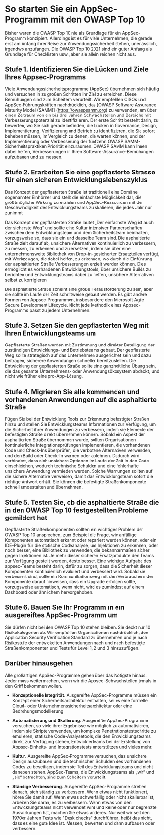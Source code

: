 # So starten Sie ein AppSec-Programm mit den OWASP Top 10

Bisher waren die OWASP Top 10 nie als Grundlage für ein AppSec-Programm konzipiert. Allerdings ist es für viele Unternehmen, die gerade erst am Anfang ihrer Reise zur Anwendungssicherheit stehen, unerlässlich, irgendwo anzufangen.
Die OWASP Top 10 2021 sind ein guter Anfang als Grundlage für Checklisten usw., aber sie allein reichen nicht aus.

## Stufe 1. Identifizieren Sie die Lücken und Ziele Ihres Appsec-Programms

Viele Anwendungssicherheitsprogramme (AppSec) übernehmen sich häufig und versuchen in zu großen Schritten ihr Ziel zu erreichen. Diese Bemühungen sind zum Scheitern verurteilt. Wir empfehlen CISOs und AppSec-Führungskräften nachdrücklich, das [OWASP Software Assurance Maturity Model (SAMM)] (https://owaspsamm.org) zu verwenden, um über einen Zeitraum von ein bis drei Jahren Schwachstellen und Bereiche mit Verbesserungspotenzial zu identifizieren. Der erste Schritt besteht darin, zu bewerten, wo Sie sich gerade befinden, die Lücken in Governance, Design, Implementierung, Verifizierung und Betrieb zu identifizieren, die Sie sofort beheben müssen, im Vergleich zu denen, die warten können, und der Implementierung oder Verbesserung der fünfzehn OWASP SAMM-Sicherheitspraktiken Priorität einzuräumen. OWASP SAMM kann Ihnen dabei helfen, Verbesserungen in Ihren Software-Assurance-Bemühungen aufzubauen und zu messen.

## Stufe 2. Erarbeiten Sie eine gepflasterte Strasse für einen sicheren Entwicklungslebenszyklus

Das Konzept der gepflasterten Straße ist traditionell eine Domäne sogenannter Einhörner und stellt die einfachste Möglichkeit dar, die größtmögliche Wirkung zu erzielen und AppSec-Ressourcen mit der Geschwindigkeit des Entwicklungsteams zu skalieren, die jedes Jahr nur zunimmt.

Das Konzept der gepflasterten Straße lautet „Der einfachste Weg ist auch der sicherste Weg“ und sollte eine Kultur intensiver Partnerschaften zwischen dem Entwicklungsteam und dem Sicherheitsteam beinhalten, vorzugsweise so, dass sie ein und dasselbe Team sind. Die asphaltierte Straße zielt darauf ab, unsichere Alternativen kontinuierlich zu verbessern, zu messen, zu erkennen und zu ersetzen, indem sie über eine unternehmensweite Bibliothek von Drop-in-gesicherten Ersatzteilen verfügt, mit Werkzeugen, die dabei helfen, zu erkennen, wo durch die Einführung der asphaltierten Straße Verbesserungen erzielt werden können. Dies ermöglicht es vorhandenen Entwicklungstools, über unsichere Builds zu berichten und Entwicklungsteams dabei zu helfen, unsichere Alternativen selbst zu korrigieren.

Die asphaltierte Straße scheint eine große Herausforderung zu sein, aber sie sollte im Laufe der Zeit schrittweise gebaut werden. Es gibt andere Formen von Appsec-Programmen, insbesondere den Microsoft Agile Secure Development Lifecycle. Nicht jede Methodik eines Appsec-Programms passt zu jedem Unternehmen.

## Stufe 3. Setzen Sie den gepflasterten Weg mit Ihren Entwicklungsteams um

Gepflasterte Straßen werden mit Zustimmung und direkter Beteiligung der zuständigen Entwicklungs- und Betriebsteams gebaut. Der gepflasterte Weg sollte strategisch auf das Unternehmen ausgerichtet sein und dazu beitragen, sicherere Anwendungen schneller bereitzustellen. Die Entwicklung der gepflasterten Straße sollte eine ganzheitliche Übung sein, die das gesamte Unternehmens- oder Anwendungsökosystem abdeckt, und nicht wie früher eine pro-App-Lösung.

## Stufe 4. Migrieren Sie alle kommenden und vorhandenen Anwendungen auf die asphaltierte Straße

Fügen Sie bei der Entwicklung Tools zur Erkennung befestigter Straßen hinzu und stellen Sie Entwicklungsteams Informationen zur Verfügung, um die Sicherheit ihrer Anwendungen zu verbessern, indem sie Elemente der befestigten Straße direkt übernehmen können. Sobald ein Aspekt der asphaltierten Straße übernommen wurde, sollten Organisationen kontinuierliche Integrationsprüfungen implementieren, die vorhandenen Code und Check-Ins überprüfen, die verbotene Alternativen verwenden, und den Build oder Check-In warnen oder ablehnen. Dadurch wird verhindert, dass sich unsichere Optionen im Laufe der Zeit in den Code einschleichen, wodurch technische Schulden und eine fehlerhafte unsichere Anwendung vermieden werden. Solche Warnungen sollten auf die sichere Alternative verweisen, damit das Entwicklungsteam sofort die richtige Antwort erhält. Sie können die befestigte Straßenkomponente schnell umgestalten und übernehmen.

## Stufe 5. Testen Sie, ob die asphaltierte Straße die in den OWASP Top 10 festgestellten Probleme gemildert hat

Gepflasterte Straßenkomponenten sollten ein wichtiges Problem der OWASP Top 10 ansprechen, zum Beispiel die Frage, wie anfällige Komponenten automatisch erkannt oder repariert werden können, oder ein IDE-Plugin für die statische Codeanalyse, um Injektionen zu erkennen, oder noch besser, eine Bibliothek zu verwenden, die bekanntermaßen sicher gegen Injektionen ist. Je mehr dieser sicheren Ersatzprodukte den Teams zur Verfügung gestellt werden, desto besser. Eine wichtige Aufgabe des appsec-Teams besteht darin, dafür zu sorgen, dass die Sicherheit dieser Komponenten kontinuierlich evaluiert und verbessert wird. Sobald sie verbessert sind, sollte ein Kommunikationsweg mit den Verbrauchern der Komponente darauf hinweisen, dass ein Upgrade erfolgen sollte, vorzugsweise automatisch, wenn nicht, wird es zumindest auf einem Dashboard oder ähnlichem hervorgehoben.

## Stufe 6. Bauen Sie Ihr Programm in ein ausgereiftes AppSec-Programm um

Sie dürfen nicht bei den OWASP Top 10 stehen bleiben. Sie deckt nur 10 Risikokategorien ab. Wir empfehlen Organisationen nachdrücklich, den Application Security Verification Standard zu übernehmen und je nach Risikostufe der entwickelten Anwendungen nach und nach befestigte Straßenkomponenten und Tests für Level 1, 2 und 3 hinzuzufügen.

## Darüber hinausgehen

Alle großartigen AppSec-Programme gehen über das Nötigste hinaus. Jeder muss weitermachen, wenn wir die Appsec-Schwachstellen jemals in den Griff bekommen wollen.

- **Konzeptionelle Integrität**. Ausgereifte AppSec-Programme müssen ein Konzept einer Sicherheitsarchitektur enthalten, sei es eine formelle Cloud- oder Unternehmenssicherheitsarchitektur oder eine Bedrohungsmodellierung

- **Automatisierung und Skalierung**. Ausgereifte AppSec-Programme versuchen, so viele ihrer Ergebnisse wie möglich zu automatisieren, indem sie Skripte verwenden, um komplexe Penetrationstestschritte zu emulieren, statische Code-Analysetools, die den Entwicklungsteams direkt zur Verfügung stehen, Entwicklerteams bei der Erstellung von Appsec-Einheits- und Integrationstests unterstützen und vieles mehr.

- **Kultur**. Ausgereifte AppSec-Programme versuchen, das unsichere Design auszubauen und die technischen Schulden des vorhandenen Codes zu beseitigen, indem sie Teil des Entwicklungsteams und nicht daneben stehen. AppSec-Teams, die Entwicklungsteams als „wir“ und „sie“ betrachten, sind zum Scheitern verurteilt.

-   **Ständige Verbesserung**. Ausgereifte AppSec-Programme streben danach, sich ständig zu verbessern. Wenn etwas nicht funktioniert, hören Sie damit auf. Wenn etwas schwerfällig oder nicht skalierbar ist, arbeiten Sie daran, es zu verbessern. Wenn etwas von den Entwicklungsteams nicht verwendet wird und keine oder nur begrenzte Auswirkungen hat, machen Sie etwas anderes. Nur weil wir seit den 1970er Jahren Tests wie "Desk checks" durchführen, heißt das nicht, dass es eine gute Idee ist. Messen, bewerten und dann aufbauen oder verbessern.
